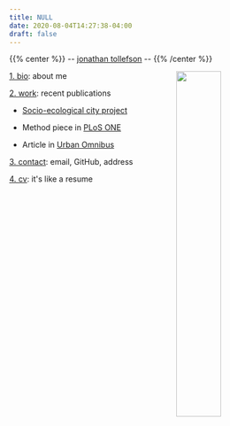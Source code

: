 ```yaml
---
title: NULL
date: 2020-08-04T14:27:38-04:00
draft: false
---
```


{{% center %}}
-- [jonathan tollefson](/) --
{{% /center %}}
<br/>

<a href="/images/portrait.jpg"><img src="/images/portrait.jpg" style="float: right; width: 40%; margin-left: 3%; margin-bottom: 0.5em;">
</a>


[1. bio](/bio): about me

[2. work](/pubs): recent publications

- [Socio-ecological city project](/work/pvd)

- Method piece in <a target="_blank" href="https://journals.plos.org/plosone/article?id=10.1371/journal.pone.0255507">PLoS ONE</a>

- Article in <a target="_blank" href="https://urbanomnibus.net/2021/07/gasworks-lost-and-found/">Urban Omnibus</a>




[3. contact](/contact): email, GitHub, address

<a target="_blank" href="/cv/index.html">4. cv</a>: it's like a resume
